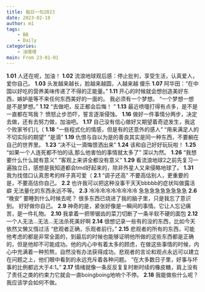 ```yaml
---
title: 每日一句2023
date: 2023-02-18
author: m1
tags:
    - BB
    - Daily
categories:
    - 浊喳喳
main: From 23-01-01
---
```

**1.01**
人还在呢，加油！
**1.02**
流浪地球观后感：停止批判，享受生活，认真爱人，爱你自己。
**1.03**
头发越来越长，脸越来越圆，人越来越
傻乐
**1.07**
阿华田：“在中国以好吃的营养美味传递了不得的正能量。”
**1.11**
开心的时候就会想创造美好东西，嫉妒是等不来任何东西美好的一面的。
我必须有一个梦想。
“一个梦想一想是不是梦想。”
**1.12**
“去做吧，反正都会后悔！ ”
**1.13**
最近喷嚏打得有点多，是不是一直都在骂我？
愤怒止步恐吓，誓言逐渐侵蚀。
**1.16**
做好一件事情分两步，决定去做，还有去努力做，加油吧。
**1.17**
自己没有信心做好又期望着奇迹发生，我这个败家爷们儿（
**1.18**
“一些程式化的情感，但是有的还意外的感人”
“用来满足人的不切实际的期望”
“是滴”
**1.19**
仇恨与自以为是的善良其实是同一种东西，不要躺在自己的世界里。
**1.23**
“决不让一滴悔恨洒出来”
**1.24**
该和自己好好玩玩啦！
**1.25**
“如果一个人连死都不怕的话,那么他害怕的事情就太多了”
深以为然。
**1.26**
“我想要什么什么就有意义”
“客观上来讲全都没有意义”
**1.29**
看流浪地球2之前先复习一遍独立日，感想是我知道都会tmd好起来的，除非外星人又来侵略地球了。
**1.31**
我为找借口认真思考的样子真可爱（
**2.1**
“调子还高”
不要高估别人，更重要的是，不要高估你自己。
**2.2**
也许我可以把这种没事干天天bbbbb的症状叫做露活癖
无法量化的东西永远不等。
**2.3**
冷冷冷冷冷冷冷冷冷
急急急急急急急急急
**2.6**
“晚安”
要睡到什么时候去呢？
很多东西已烧进了我的脑子里，只是我忘了意识到。
好好做你自己。
**2.9**
神奇的是，紧张好像是一瞬间的事情。它让人忘记痛苦，是一件礼物。
**2.10**
我拿着一把带锯齿的菜刀切断了一条半软不硬的面包
**2.12**
一个人无法...无法...无法杀死美好啊
**2.14**
很想记录一些有的没的东西，比如今天依然又懒又惰过活
“悲观者正确，乐观者前行。”
**2.15**
悲观者的所有的东西，可能他考虑的都是非常全面的，到最后的时候也能够证明他所做的这些东西都是正确的，但是他却不可能成功。他的内心中有着太多的顾虑，在做这些事情的时候，内心中充满着一种煎熬，自然没有办法获得成功。悲观者的言论和观点永远可以建立在问题之上，他们眼中看到的永远充斥着各种问题。
“在大多数日子里，好事与坏事的比例都远大于4:1。”
**2.17**
情绪就像一条反反复复时断时续的橡皮糖，肩上没有了责任之类的约束力它就会一直boingboing地响个不停。
**2.18**
我能做些什么呢？
我应该学会如何不做。
